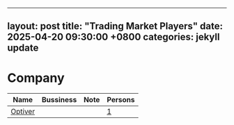 
---
layout: post
title: "Trading Market Players"
date: 2025-04-20 09:30:00 +0800
categories: jekyll update
---
# Company 
|Name|Bussiness|Note|Persons|
|---|---|---|---|
| [Optiver](https://optiver.com/) | | | [1](https://github.com/jaketae?tab=repositories)|


